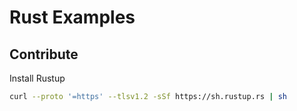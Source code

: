 # Rust Examples

## Contribute

Install Rustup

```zsh
curl --proto '=https' --tlsv1.2 -sSf https://sh.rustup.rs | sh
```
